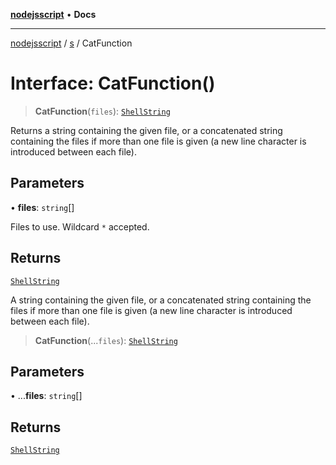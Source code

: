 [**nodejsscript**](../../../README.md) • **Docs**

***

[nodejsscript](../../../README.md) / [s](../README.md) / CatFunction

# Interface: CatFunction()

> **CatFunction**(`files`): [`ShellString`](../type-aliases/ShellString.md)

Returns a string containing the given file, or a concatenated string
containing the files if more than one file is given (a new line character
is introduced between each file).

## Parameters

• **files**: `string`[]

Files to use. Wildcard `*` accepted.

## Returns

[`ShellString`](../type-aliases/ShellString.md)

A string containing the given file, or a concatenated string
        containing the files if more than one file is given
        (a new line character is introduced between each file).

> **CatFunction**(...`files`): [`ShellString`](../type-aliases/ShellString.md)

## Parameters

• ...**files**: `string`[]

## Returns

[`ShellString`](../type-aliases/ShellString.md)
